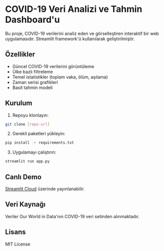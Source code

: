 # COVID-19 Veri Analizi ve Tahmin Dashboard'u

Bu proje, COVID-19 verilerini analiz eden ve görselleştiren interaktif bir web uygulamasıdır. Streamlit framework'ü kullanılarak geliştirilmiştir.

## Özellikler

- Güncel COVID-19 verilerini görüntüleme
- Ülke bazlı filtreleme
- Temel istatistikler (toplam vaka, ölüm, aşılama)
- Zaman serisi grafikleri
- Basit tahmin modeli

## Kurulum

1. Repoyu klonlayın:
```bash
git clone [repo-url]
```

2. Gerekli paketleri yükleyin:
```bash
pip install -r requirements.txt
```

3. Uygulamayı çalıştırın:
```bash
streamlit run app.py
```

## Canlı Demo

[Streamlit Cloud](https://streamlit.io) üzerinde yayınlanabilir.

## Veri Kaynağı

Veriler Our World in Data'nın COVID-19 veri setinden alınmaktadır.

## Lisans

MIT License
